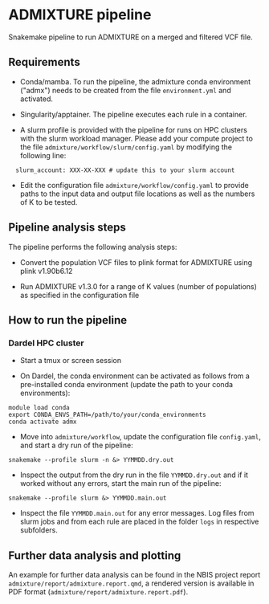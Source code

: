 # ADMIXTURE pipeline

Snakemake pipeline to run ADMIXTURE on a merged and 
filtered VCF file.

## Requirements

- Conda/mamba. To run the pipeline, the admixture conda 
environment ("admx") needs to be created from the file 
`environment.yml` and activated. 

- Singularity/apptainer. The pipeline executes each rule 
in a container.

- A slurm profile is provided with the pipeline for runs
on HPC clusters with the slurm workload manager. Please add 
your compute project to the file 
`admixture/workflow/slurm/config.yaml` by modifying the 
following line: 

```
  slurm_account: XXX-XX-XXX # update this to your slurm account
```

- Edit the configuration file `admixture/workflow/config.yaml` 
to provide paths to the input data and output file locations 
as well as the numbers of K to be tested.

## Pipeline analysis steps

The pipeline performs the following analysis steps:

- Convert the population VCF files to plink format for 
ADMIXTURE using plink v1.90b6.12

- Run ADMIXTURE v1.3.0 for a range of K values (number of 
populations) as specified in the configuration file

## How to run the pipeline

### Dardel HPC cluster

- Start a tmux or screen session

- On Dardel, the conda environment can be activated as 
follows from a pre-installed conda environment (update the 
path to your conda environments): 

```
module load conda
export CONDA_ENVS_PATH=/path/to/your/conda_environments
conda activate admx
```

- Move into `admixture/workflow`, update the configuration 
file `config.yaml`, and start a dry run of the pipeline:

```
snakemake --profile slurm -n &> YYMMDD.dry.out
```

- Inspect the output from the dry run in the file 
`YYMMDD.dry.out` and if it worked without any 
errors, start the main run of the pipeline:

```
snakemake --profile slurm &> YYMMDD.main.out
```

- Inspect the file `YYMMDD.main.out` for any error 
messages. Log files from slurm jobs and from each rule are 
placed in the folder `logs` in respective subfolders.

## Further data analysis and plotting

An example for further data analysis can be found in 
the NBIS project report `admixture/report/admixture.report.qmd`,
a rendered version is available in PDF format 
(`admixture/report/admixture.report.pdf`). 
